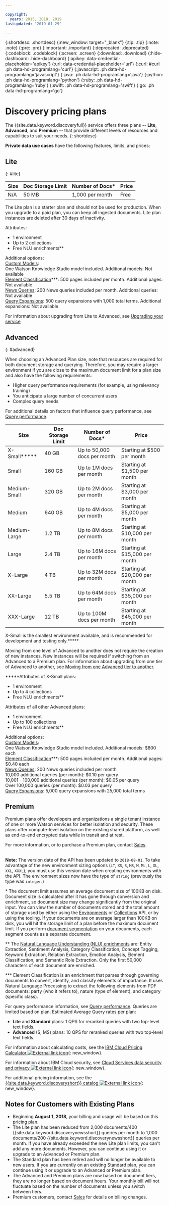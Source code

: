 ```yaml
---

copyright:
  years: 2015, 2018, 2019
lastupdated: "2019-01-29"

---
```


{:shortdesc: .shortdesc}
{:new_window: target="_blank"}
{:tip: .tip}
{:note: .note}
{:pre: .pre}
{:important: .important}
{:deprecated: .deprecated}
{:codeblock: .codeblock}
{:screen: .screen}
{:download: .download}
{:hide-dashboard: .hide-dashboard}
{:apikey: data-credential-placeholder='apikey'} 
{:url: data-credential-placeholder='url'}
{:curl: #curl .ph data-hd-programlang='curl'}
{:javascript: .ph data-hd-programlang='javascript'}
{:java: .ph data-hd-programlang='java'}
{:python: .ph data-hd-programlang='python'}
{:ruby: .ph data-hd-programlang='ruby'}
{:swift: .ph data-hd-programlang='swift'}
{:go: .ph data-hd-programlang='go'}

# Discovery pricing plans

The {{site.data.keyword.discoveryfull}} service offers three plans -- **Lite**, **Advanced**, and **Premium** -- that provide different levels of resources and capabilities to suit your needs.
{: shortdesc}

**Private data use cases** have the following features, limits, and prices:

## Lite
{: #lite}

Size | Doc Storage Limit | Number of Docs\* | Price 
------ | ------ | ------ | ------  
N/A | 50 MB | 1,000 per month | Free 

The Lite plan is a starter plan and should not be used for production. When you upgrade to a paid plan, you can keep all ingested documents.  Lite plan instances are deleted after 30 days of inactivity. 

Attributes:
- 1 environment
- Up to 2 collections
- Free NLU enrichments\*\*

Additional options:<br> [Custom Models](/docs/services/discovery/integrate-wks.html#integrating-your-custom-model):<br>
One Watson Knowledge Studio model included. Additional models: Not available<br>[Element Classification](/docs/services/discovery/element-classification.html)\*\*\*:
500 pages included per month. Additional pages: Not available <br>[News Queries](/docs/services/discovery/watson-discovery-news.html): 
200 News queries included per month. Additional queries:  Not available<br>[Query Expansions](/docs/services/discovery/using.html#query-expansion):
500 query expansions with 1,000 total terms. Additional expansions: Not available

For information about upgrading from Lite to Advanced, see [Upgrading your service](/docs/services/discovery/upgrading.html#service)

## Advanced
{: #advanced}

When choosing an Advanced Plan size, note that resources are required for both document storage and querying. Therefore, you may require a larger environment if you are close to the maximum document limit for a plan size and also have the following requirements: 

-  Higher query performance requirements (for example, using relevancy training)
-  You anticipate a large number of concurrent users
-  Complex query needs 

For additional details on factors that influence query performance, see [Query performance](/docs/services/discovery/qp.html).

Size | Doc Storage Limit | Number of Docs\* | Price 
------ | ------ | ------ | ------ 
X-Small\*\*\*\*\* | 40 GB | Up to 50,000 docs per month | Starting at $500 per month  
Small | 160 GB | Up to 1M docs per month | Starting at $1,500 per month  
Medium-Small | 320 GB | Up to 2M docs per month | Starting at $3,000 per month 
Medium| 640 GB | Up to 4M docs per month | Starting at $5,000 per month 
Medium-Large | 1.2 TB | Up to 8M docs per month | Starting at $10,000 per month 
Large| 2.4 TB | Up to 16M docs per month | Starting at $15,000 per month 
X-Large| 4 TB | Up to 32M docs per month | Starting at $20,000 per month 
XX-Large | 5.5 TB | Up to 64M docs per month | Starting at $35,000 per month 
XXX-Large | 12 TB | Up to 100M docs per month | Starting at $45,000 per month 

X-Small is the smallest environment available, and is recommended for development and testing only.\*\*\*\*\*

Moving from one level of Advanced to another does not require the creation of new instances. New instances will be required if switching from an Advanced to a Premium plan. For information about upgrading from one tier of Advanced to another, see [Moving from one Advanced tier to another](/docs/services/discovery/upgrading.html#advanced).

\*\*\*\*\*Attributes of X-Small plans: 
- 1 environment
- Up to 4 collections
- Free NLU enrichments\*\*

Attributes of all other Advanced plans:
- 1 environment
- Up to 100 collections
- Free NLU enrichments\*\*

Additional options:<br> [Custom Models](/docs/services/discovery/integrate-wks.html#integrating-your-custom-model):<br>
One Watson Knowledge Studio model included. Additional models: $800 each<br>[Element Classification](/docs/services/discovery/element-classification.html)\*\*\*:
500 pages included per month. Additional pages: $0.40 each<br>[News Queries](/docs/services/discovery/watson-discovery-news.html): 
200 News queries included per month  
10,000 additional queries (per month): $0.10 per query<br>
10,001 - 100,000 additional queries (per month): $0.05 per query<br>
Over 100,000 queries (per month): $0.03 per query<br>
[Query Expansions](/docs/services/discovery/using.html#query-expansion):
5,000 query expansions with 25,000 total terms

## Premium
   
Premium plans offer developers and organizations a single tenant instance of one or more Watson services for better isolation and security. These plans offer compute-level isolation on the existing shared platform, as well as end-to-end encrypted data while in transit and at rest. 

For more information, or to purchase a Premium plan, contact [Sales](https://ibm.biz/contact-wdc-premium). 
<br>
<br> 

**Note:** The version date of the API has been updated to `2018-08-01`. To take advantage of the new environment sizing options (`LT`, `XS`, `S`, `MS`, `M`, `ML`, `L`, `XL`, `XXL`, `XXXL`), you must use this version date when creating environments with the API. The environment sizes now have the type of `string` (previously the type was `integer`.)

\* The document limit assumes an average document size of 100KB on disk. Document size is calculated after it has gone through conversion and enrichment, so document size may change significantly from the original input. You can view the number of documents stored and the total amount of storage used by either using the [Environments](https://{DomainName}/apidocs/discovery#get-environment-info) or [Collections](https://{DomainName}/apidocs/discovery#get-collection-details) API, or by using the tooling. If your documents are on average larger than 100KB on disk, you will hit the storage limit of a plan before the maximum document limit. If you perform [document segmentation](https://cloud.ibm.com/docs/services/discovery/building.html#doc-segmentation) on your documents, each segment counts as a separate document.

\*\* The [Natural Language Understanding (NLU) enrichments](https://cloud.ibm.com/docs/services/discovery/building.html#adding-enrichments) are: Entity Extraction, Sentiment Analysis, Category Classification, Concept Tagging, Keyword Extraction, Relation Extraction, Emotion Analysis, Element Classification, and Semantic Role Extraction.  Only the first 50,000 characters of each document are enriched. 

\*\*\* Element Classification is an enrichment that parses through governing documents to convert, identify, and classify elements of importance. It uses Natural Language Processing to extract the following elements from PDF documents: party (who it refers to), nature (type of element), and category (specific class).

For query performance information, see [Query performance](/docs/services/discovery/qp.html#qp). Queries are limited based on plan. Estimated Average Query rates per plan:

- **Lite** and **Standard** plans: 1 QPS for reranked queries with two top-level text fields.
- **Advanced** (S, MS) plans: 10 QPS for reranked queries with two top-level text fields.

For information about calculating costs, see the [IBM Cloud Pricing Calculator ![External link icon](../../icons/launch-glyph.svg "External link icon")](https://cloud.ibm.com/pricing/platform/watson){: new_window}.

For information about IBM Cloud security, see [Cloud Services data security and privacy ![External link icon](../../icons/launch-glyph.svg "External link icon")](https://www.ibm.com/software/sla/sladb.nsf/sla/csdsp?OpenDocument){: new_window}.

For additional pricing information, see the [{{site.data.keyword.discoveryshort}} catalog ![External link icon](../../icons/launch-glyph.svg "External link icon")](https://cloud.ibm.com/catalog/services/discovery){: new_window}.

## Notes for Customers with Existing Plans

- Beginning **August 1, 2018**, your billing and usage will be based on this pricing plan.
- The Lite plan has been reduced from 2,000 documents/400 {{site.data.keyword.discoverynewsshort}} queries per month to 1,000 documents/200 {{site.data.keyword.discoverynewsshort}} queries per month.  If you have already exceeded the new Lite plan limits, you can't add any more documents. However, you can continue using it or upgrade to an Advanced or Premium plan.
- The Standard plan has been retired and will no longer be available to new users. If you are currently on an existing Standard plan, you can continue using it or upgrade to an Advanced or Premium plan.
- The Advanced and Premium plans are now based on document tiers, they are no longer based on document hours. Your monthly bill will not fluctuate based on the number of documents unless you switch between tiers.
- Premium customers, contact [Sales](https://ibm.biz/contact-wdc-premium) for details on billing changes.	